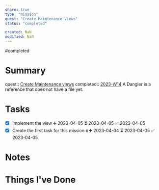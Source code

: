 ```yaml
---
share: true
type: "mission"
quest: "Create Maintenance Views"
status: "completed"

created: NaN 
modified: NaN
---
```

#completed 
# Summary
quest:: [Create Maintenance views](./Create%20Maintenance%20views.md)
completed:: [2023-W14](./2023-W14.md)
A Dangler is a reference that does not have a file yet.
# Tasks
- [x] Implement the view ➕ 2023-04-05 ⏳ 2023-04-05 ✅ 2023-04-05
- [x] Create the first task for this mission ⏫ ➕ 2023-04-04 ⏳ 2023-04-05 ✅ 2023-04-05

# Notes

# Things I've Done
